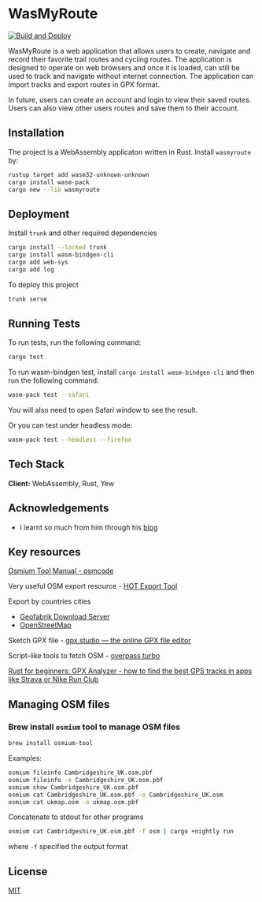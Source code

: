 # WasMyRoute

[![Build and Deploy](https://github.com/anguschiu1/wasmyroute/actions/workflows/ci.yml/badge.svg)]()

WasMyRoute is a web application that allows users to create, navigate and record their favorite trail routes and cycling routes. The application is designed to operate on web browsers and once it is loaded, can still be used to track and navigate without internet connection. The application can import tracks and export routes in GPX format.

In future, users can create an account and login to view their saved routes. Users can also view other users routes and save them to their account.

## Installation

The project is a WebAssembly applicaton written in Rust. Install `wasmyroute` by:

```bash
rustup target add wasm32-unknown-unknown
cargo install wasm-pack
cargo new --lib wasmyroute
```

## Deployment

Install `trunk` and other required dependencies

```bash
cargo install --locked trunk
cargo install wasm-bindgen-cli
cargo add web-sys
cargo add log
```

To deploy this project

```bash
trunk serve
```

## Running Tests

To run tests, run the following command:

```bash
cargo test
```

To run wasm-bindgen test, install `cargo install wasm-bindgen-cli` and then run the following command:

```bash
wasm-pack test --safari
```

You will also need to open Safari window to see the result.

Or you can test under headless mode:

```bash
wasm-pack test --headless --firefox
```

## Tech Stack

**Client:** WebAssembly, Rust, Yew

## Acknowledgements

- I learnt so much from him through his [blog](https://blogg.bekk.no/building-an-openstreetmap-app-in-rust-part-i-2adf72c75229)

## Key resources

[Osmium Tool Manual - osmcode](https://osmcode.org/osmium-tool/manual.html)

Very useful OSM export resource - [HOT Export Tool](https://export.hotosm.org/en/v3/exports/new/describe)

Export by countries cities

- [Geofabrik Download Server](http://download.geofabrik.de/europe/great-britain.html)
- [OpenStreetMap](https://www.openstreetmap.org/)

Sketch GPX file - [gpx.studio — the online GPX file editor](https://gpx.studio/)

Script-like tools to fetch OSM - [overpass turbo](https://overpass-turbo.eu/#)

[Rust for beginners: GPX Analyzer - how to find the best GPS tracks in apps like Strava or Nike Run Club](https://nixsanctuary.com/rust-for-beginners-gpx-analyzer-how-to-find-the-best-gps-tracks-in-apps-like-strava-or-nike-run-club/)

## Managing OSM files

### Brew install `osmium` tool to manage OSM files

```bash
brew install osmium-tool
```

Examples:

```bash
osmium fileinfo Cambridgeshire_UK.osm.pbf
osmium fileinfo -e Cambridgeshire_UK.osm.pbf
osmium show Cambridgeshire_UK.osm.pbf
osmium cat Cambridgeshire_UK.osm.pbf -o Cambridgeshire_UK.osm
osmium cat ukmap.osm -o ukmap.osm.pbf
```

Concatenate to stdout for other programs

```bash
osmium cat Cambridgeshire_UK.osm.pbf -f osm | cargo +nightly run
```

where `-f` specified the output format

## License

[MIT](https://choosealicense.com/licenses/mit/)
